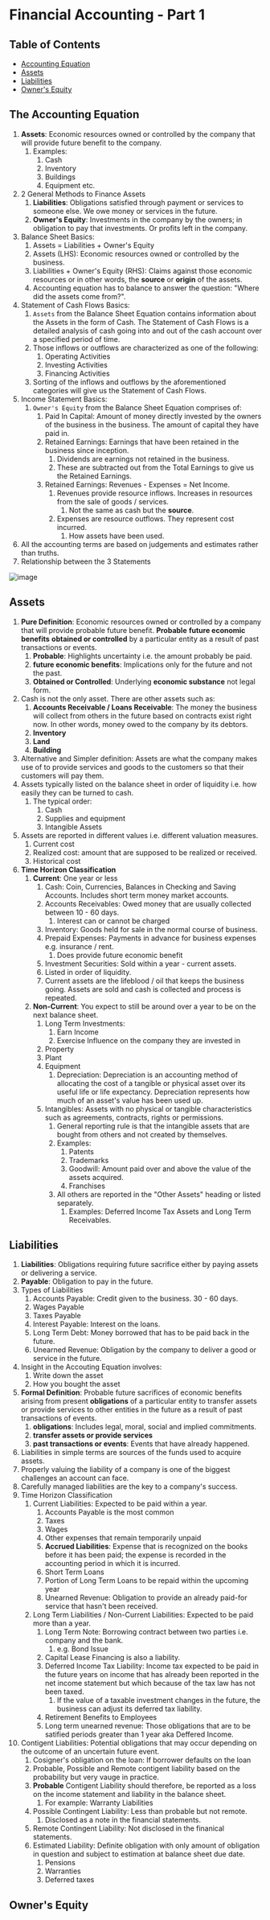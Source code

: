 # Financial Accounting - Part 1

## Table of Contents
* [Accounting Equation](#the-accounting-equation)
* [Assets](#assets)
* [Liabilities](#liabilities)
* [Owner's Equity](#owners-equity)

<a name="the-accounting-equation"> <h2> The Accounting Equation </h2></a>

1. __Assets__: Economic resources owned or controlled by the company that will provide future benefit to the company. 
   1. Examples:
      1. Cash
      2. Inventory
      3. Buildings
      4. Equipment etc.
2. 2 General Methods to Finance Assets
   1. __Liabilities__: Obligations satisfied through payment or services to someone else. We owe money or services in the future.
   2. __Owner's Equity__: Investments in the company by the owners; in obligation to pay that investments. Or profits left in the company. 
3. Balance Sheet Basics:
   1. Assets = Liabilities + Owner's Equity
   2. Assets (LHS): Economic resources owned or controlled by the business.
   3. Liabilities + Owner's Equity (RHS): Claims against those economic resources or in other words, the __source__ or __origin__ of the assets. 
   4. Accounting equation has to balance to answer the question: "Where did the assets come from?".
4. Statement of Cash Flows Basics:
   1. ``Assets`` from the Balance Sheet Equation contains information about the Assets in the form of Cash. The Statement of Cash Flows is a detailed analysis of cash going into and out of the cash account over a specified period of time. 
   2. Those inflows or outflows are characterized as one of the following:
      1. Operating Activities
      2. Investing Activities
      3. Financing Activities
   3. Sorting of the inflows and outflows by the aforementioned categories will give us the Statement of Cash Flows.
5. Income Statement Basics:
   1. ``Owner's Equity`` from the Balance Sheet Equation comprises of:
      1. Paid In Capital: Amount of money directly invested by the owners of the business in the business. The amount of capital they have paid in.
      2. Retained Earnings: Earnings that have been retained in the business since inception.
         1. Dividends are earnings not retained in the business.
         2. These are subtracted out from the Total Earnings to give us the Retained Earnings.
      3.  Retained Earnings: Revenues - Expenses = Net Income.
          1.  Revenues provide resource inflows. Increases in resources from the sale of goods / services.
              1.  Not the same as cash but the __source__.
          2.  Expenses are resource outflows. They represent cost incurred.
              1.  How assets have been used.
6. All the accounting terms are based on judgements and estimates rather than truths. 
7. Relationship between the 3 Statements

![image](./pics/RelationshipBetweenAll.png)

<a name="assets"> <h2> Assets </h2></a>

1. __Pure Definition__: Economic resources owned or controlled by a company that will provide probable future benefit. __Probable__ __future economic benefits__ __obtained or controlled__ by a particular entity as a result of past transactions or events.
   1. __Probable__: Highlights uncertainty i.e. the amount probably be paid.
   2. __future economic benefits__: Implications only for the future and not the past. 
   3. __Obtained or Controlled__: Underlying __economic substance__ not legal form. 
2. Cash is not the only asset. There are other assets such as:
   1. __Accounts Receivable / Loans Receivable__: The money the business will collect from others in the future based on contracts exist right now. In other words, money owed to the company by its debtors.
   2. __Inventory__
   3. __Land__
   4. __Building__ 
3. Alternative and Simpler definition: Assets are what the company makes use of to provide services and goods to the customers so that their customers will pay them.
4. Assets typically listed on the balance sheet in order of liquidity i.e. how easily they can be turned to cash.
   1. The typical order:
      1. Cash
      2. Supplies and equipment
      3. Intangible Assets
5. Assets are reported in different values i.e. different valuation measures.
   1. Current cost
   2. Realized cost: amount that are supposed to be realized or received.
   3. Historical cost
6. __Time Horizon Classification__
   1. __Current__: One year or less
      1. Cash: Coin, Currencies, Balances in Checking and Saving Accounts. Includes short term money market accounts.
      2. Accounts Receivables: Owed money that are usually collected between 10 - 60 days.
         1. Interest can or cannot be charged
      3. Inventory: Goods held for sale in the normal course of business.
      4. Prepaid Expenses: Payments in advance for business expenses e.g. insurance / rent.
         1. Does provide future economic benefit
      5. Investment Securities: Sold within a year - current assets.
      6. Listed in order of liquidity. 
      7. Current assets are the lifeblood / oil that keeps the business going. Assets are sold and cash is collected and process is repeated. 
   2. __Non-Current__: You expect to still be around over a year to be on the next balance sheet.
      1. Long Term Investments: 
         1. Earn Income
         2. Exercise Influence on the company they are invested in
      2. Property
      3. Plant
      4. Equipment
         1. Depreciation: Depreciation is an accounting method of allocating the cost of a tangible or physical asset over its useful life or life expectancy. Depreciation represents how much of an asset's value has been used up.
      5. Intangibles: Assets with no physical or tangible characteristics such as agreements, contracts, rights or permissions. 
         1. General reporting rule is that the intangible assets that are bought from others and not created by themselves.
         2. Examples:
            1. Patents
            2. Trademarks
            3. Goodwill: Amount paid over and above the value of the assets acquired.
            4. Franchises
         3. All others are reported in the "Other Assets" heading or listed separately.
            1. Examples: Deferred Income Tax Assets and Long Term Receivables.

<a name="liabilities"> <h2> Liabilities </h2></a>

1. __Liabilities__: Obligations requiring future sacrifice either by paying assets or delivering a service.
2. __Payable__: Obligation to pay in the future.
3. Types of Liabilities
   1. Accounts Payable: Credit given to the business. 30 - 60 days.
   2. Wages Payable
   3. Taxes Payable
   4. Interest Payable: Interest on the loans.
   5. Long Term Debt: Money borrowed that has to be paid back in the future.
   6. Unearned Revenue: Obligation by the company to deliver a good or service in the future.
4. Insight in the Accouting Equation involves:
   1. Write down the asset
   2. How you bought the asset
5. __Formal Definition__: Probable future sacrifices of economic benefits arising from present __obligations__ of a particular entity to transfer assets or provide services to other entities in the future as a result of past transactions of events.
   1. __obligations__: Includes legal, moral, social and implied commitments. 
   2. __transfer assets or provide services__
   3. __past transactions or events__: Events that have already happened.
6. Liabilities in simple terms are sources of the funds used to acquire assets.
7. Properly valuing the liability of a company is one of the biggest challenges an account can face.
8. Carefully managed liabilities are the key to a company's success.
9. Time Horizon Classification
   1. Current Liabilities: Expected to be paid within a year.
      1. Accounts Payable is the most common
      2. Taxes
      3. Wages 
      4. Other expenses that remain temporarily unpaid
      5. __Accrued Liabilities__: Expense that is recognized on the books before it has been paid; the expense is recorded in the accounting period in which it is incurred.
      6. Short Term Loans
      7. Portion of Long Term Loans to be repaid within the upcoming year
      8. Unearned Revenue: Obligation to provide an already paid-for service that hasn't been received.
   2. Long Term Liabilities / Non-Current Liabilities: Expected to be paid more than a year.
      1. Long Term Note: Borrowing contract between two parties i.e. company and the bank.
         1. e.g. Bond Issue
      2. Capital Lease Financing is also a liability.
      3. Deferred Income Tax Liability: Income tax expected to be paid in the future years on income that has already been reported in the net income statement but which because of the tax law has not been taxed.
         1. If the value of a taxable investment changes in the future, the business can adjust its deferred tax liability.
      4. Retirement Benefits to Employees
      5. Long term unearned revenue: Those obligations that are to be satified periods greater than 1 year aka Deffered Income.
10. Contigent Liabilities: Potential obligations that may occur depending on the outcome of an uncertain future event. 
    1.  Cosigner's obligation on the loan: If borrower defaults on the loan
    2.  Probable, Possible and Remote contigent liability based on the probability but very vauge in practice.
    3.  __Probable__ Contigent Liability should therefore, be reported as a loss on the income statement and liability in the balance sheet.
        1.  For example: Warranty Liabilities
    4. Possible Contingent Liability: Less than probable but not remote.
       1. Disclosed as a note in the financial statements.
    5. Remote Contingent Liability: Not disclosed in the finanical statements.
    6. Estimated Liability: Definite obligation with only amount of obligation in question and subject to estimation at balance sheet due date.
       1. Pensions
       2. Warranties
       3. Deferred taxes

<a name="owners-equity"> <h2> Owner's Equity </h2></a>